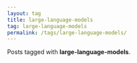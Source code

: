 ```yaml
---
layout: tag
title: large-language-models
tag: large-language-models
permalink: /tags/large-language-models/
---
```

Posts tagged with **large-language-models**.
